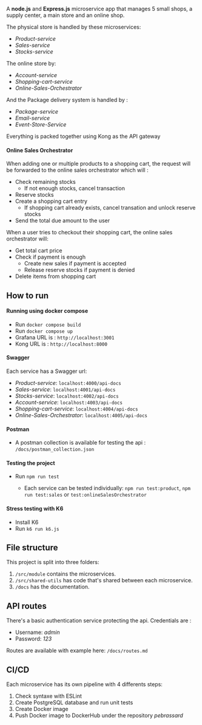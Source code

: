 A **node.js** and **Express.js** microservice app that manages 5 small shops, a supply center, a main store and an online shop.

The physical store is handled by these microservices:
    
- *Product-service*
- *Sales-service*
- *Stocks-service*

The online store by:

 - *Account-service*
 - *Shopping-cart-service*
 - *Online-Sales-Orchestrator*

 And the Package delivery system is handled by :
- *Package-service*
- *Email-service*
- *Event-Store-Service*

Everything is packed together using Kong as the API gateway

#### Online Sales Orchestrator
When adding one or multiple products to a shopping cart, the request will be forwarded to the online sales orchestrator which will :
- Check remaining stocks
    - If not enough stocks, cancel transaction 
- Reserve stocks
- Create a shopping cart entry
    - If shopping cart already exists, cancel transation and unlock reserve stocks
- Send the total due amount to the user

When a user tries to checkout their shopping cart, the online sales orchestrator will:
- Get total cart price
- Check if payment is enough
    - Create new sales if payment is accepted
    - Release reserve stocks if payment is denied
- Delete items from shopping cart


## How to run

#### Running using docker compose
- Run `docker compose build`
- Run `docker compose up`
- Grafana URL is : `http://localhost:3001`
- Kong URL is : `http://localhost:8000`

#### Swagger
Each service has a Swagger url:
- *Product-service*: `localhost:4000/api-docs`
- *Sales-service*: `localhost:4001/api-docs`
- *Stocks-service*: `localhost:4002/api-docs`
- *Account-service*: `localhost:4003/api-docs`
- *Shopping-cart-service*: `localhost:4004/api-docs`
- *Online-Sales-Orchestrator*: `localhost:4005/api-docs`

#### Postman
- A postman collection is available for testing the api : `/docs/postman_collection.json`

#### Testing the project
- Run `npm run test`

    - Each service can be tested individually: `npm run test:product`, `npm run test:sales` or `test:onlineSalesOrchestrator`

#### Stress testing with K6

- Install K6
- Run `k6 run k6.js`

## File structure
This project is split into three folders:

1. `/src/module` contains the microservices.
2. `/src/shared-utils` has code that's shared between each microservice.
3. `/docs` has the documentation.

## API routes
There's a basic authentication service protecting the api. Credentials are :
- Username: *admin*
- Password: *123*

Routes are available with example here: `/docs/routes.md`

## CI/CD
Each microservice has its own pipeline with 4 differents steps:

1. Check syntaxe with ESLint
2. Create PostgreSQL database and run unit tests
3. Create Docker image
4. Push Docker image to DockerHub under the repository *pebrassard*
